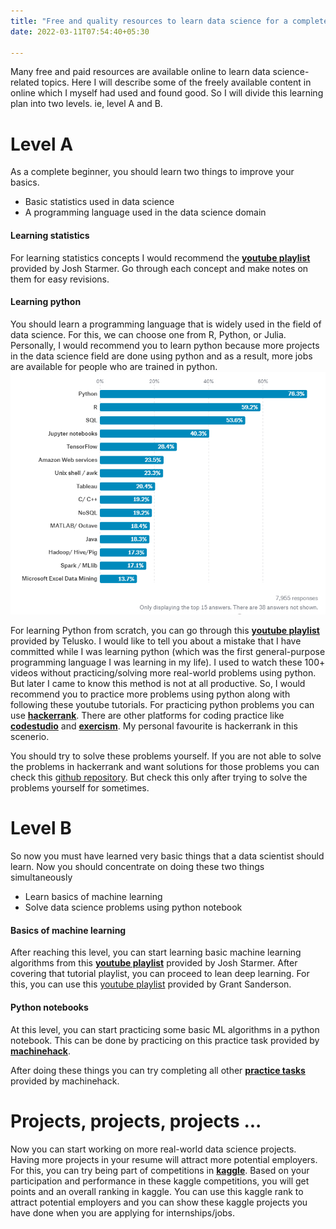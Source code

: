 ```yaml
---
title: "Free and quality resources to learn data science for a complete beginner"
date: 2022-03-11T07:54:40+05:30

---
```


Many free and paid resources are available online to learn data science-related topics. Here I will describe some of the freely available content in online which I myself had used and found good. So I will divide this learning plan into two levels. ie, level A and B.

# Level A
As a complete beginner, you should learn two things to improve your basics. 
* Basic statistics used in data science 
* A programming language used in the data science domain

#### Learning statistics

For learning statistics concepts I would recommend the **[youtube playlist](https://www.youtube.com/watch?v=qBigTkBLU6g&list=PLblh5JKOoLUK0FLuzwntyYI10UQFUhsY9)** provided by Josh Starmer. Go through each concept and make notes on them for easy revisions.

#### Learning python

You should learn a programming language that is widely used in the field of data science. For this, we can choose one from R, Python, or Julia. Personally, I would recommend you to learn python because more projects in the data science field are done using python and as a result, more jobs are available for people who are trained in python.
![Python vs others](pythonvsr.png "Survey of Kagglers finds Python, R to be preferred tools")

For learning Python from scratch, you can go through this **[youtube playlist](https://www.youtube.com/watch?v=QXeEoD0pB3E&list=PLsyeobzWxl7poL9JTVyndKe62ieoN-MZ3)** provided by Telusko. I would like to tell you about a mistake that I have committed while I was learning python (which was the first general-purpose programming language I was learning in my life). I used to watch these 100+ videos without practicing/solving more real-world problems using python. But later I came to know this method is not at all productive. So, I would recommend you to practice more problems using python along with following these youtube tutorials. For practicing python problems you can use  **[hackerrank](https://www.hackerrank.com/domains/python)**. There are other platforms for coding practice like **[codestudio](https://www.codingninjas.com/codestudio/guided-paths/basics-of-python)** and **[exercism](https://exercism.org/tracks/python)**. My personal favourite is hackerrank in this scenerio. 

You should try to solve these problems yourself. If you are not able to solve the problems in hackerrank and want solutions for those problems you can check this [github repository](https://github.com/arsho/Hackerrank_Python_Domain_Solutions). But check this only after trying to solve the problems yourself for sometimes. 

# Level B

So now you must have learned very basic things that a data scientist should learn. Now you should concentrate on doing these two things simultaneously
* Learn basics of machine learning
* Solve data science problems using python notebook

#### Basics of machine learning

After reaching this level, you can start learning basic machine learning algorithms from this **[youtube playlist](https://www.youtube.com/watch?v=Gv9_4yMHFhI&list=PLblh5JKOoLUICTaGLRoHQDuF_7q2GfuJF)** provided by Josh Starmer. After covering that tutorial playlist, you can proceed to lean deep learning. For this, you can use this [youtube playlist](https://www.youtube.com/playlist?list=PLZHQObOWTQDNU6R1_67000Dx_ZCJB-3pi) provided by Grant Sanderson.

#### Python notebooks 
At this level, you can start practicing some basic ML algorithms in a python notebook. This can be done by practicing on this practice task provided by **[machinehack](https://machinehack.com/practices/machine_learning)**.

After doing these things you can try completing all other **[practice tasks](https://machinehack.com/practices)** provided by machinehack.

# Projects, projects, projects ...

Now you can start working on more real-world data science projects. Having more projects in your resume will attract more potential employers. For this, you can try being part of competitions in **[kaggle](https://www.kaggle.com/competitions)**. Based on your participation and performance in these kaggle competitions, you will get points and an overall ranking in kaggle. You can use this kaggle rank to attract potential employers and you can show these kaggle projects you have done when you are applying for internships/jobs. 